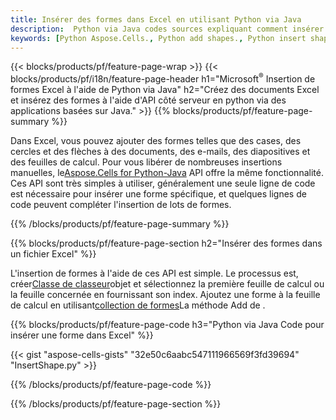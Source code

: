 ```yaml
---
title: Insérer des formes dans Excel en utilisant Python via Java
description:  Python via Java codes sources expliquant comment insérer une forme dans des fichiers Excel Microsoft à l'aide de la bibliothèque Aspose.Cells for Python via Java.
keywords: [Python Aspose.Cells., Python add shapes., Python insert shapes., Python create shapes]
---
```

{{< blocks/products/pf/feature-page-wrap >}}
{{< blocks/products/pf/i18n/feature-page-header h1="Microsoft<sup>&reg;</sup> Insertion de formes Excel à l\'aide de Python via Java" h2="Créez des documents Excel et insérez des formes à l\'aide d\'API côté serveur en python via des applications basées sur Java." >}}
{{% blocks/products/pf/feature-page-summary %}}

 Dans Excel, vous pouvez ajouter des formes telles que des cases, des cercles et des flèches à des documents, des e-mails, des diapositives et des feuilles de calcul. Pour vous libérer de nombreuses insertions manuelles, le[Aspose.Cells for Python-Java](https://releases.aspose.com/cells/python-java) API offre la même fonctionnalité. Ces API sont très simples à utiliser, généralement une seule ligne de code est nécessaire pour insérer une forme spécifique, et quelques lignes de code peuvent compléter l'insertion de lots de formes.

{{% /blocks/products/pf/feature-page-summary %}}

{{% blocks/products/pf/feature-page-section h2="Insérer des formes dans un fichier Excel" %}}

 L'insertion de formes à l'aide de ces API est simple. Le processus est, créer[Classe de classeur](https://reference.aspose.com/cells/python-java/asposecells.api/Workbook)objet et sélectionnez la première feuille de calcul ou la feuille concernée en fournissant son index. Ajoutez une forme à la feuille de calcul en utilisant[collection de formes](https://reference.aspose.com/cells/python-java/asposecells.api/ShapeCollection)La méthode Add de .

{{% blocks/products/pf/feature-page-code h3="Python via Java Code pour insérer une forme dans Excel" %}}

{{< gist "aspose-cells-gists" "32e50c6aabc547111966569f3fd39694" "InsertShape.py" >}}

{{% /blocks/products/pf/feature-page-code %}}

{{% /blocks/products/pf/feature-page-section %}}
